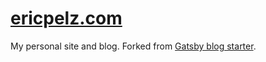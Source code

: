 # [ericpelz.com](https://ericpelz.com/)

My personal site and blog. Forked from [Gatsby blog starter](https://github.com/gatsbyjs/gatsby-starter-blog).
